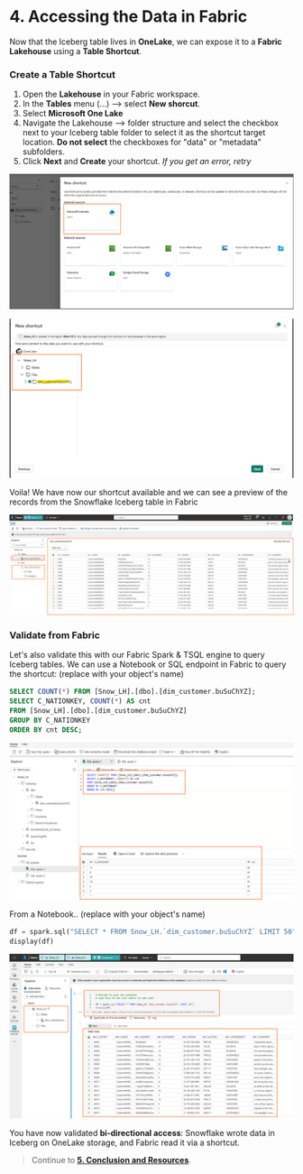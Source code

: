 # 4. Accessing the Data in Fabric

Now that the Iceberg table lives in **OneLake**, we can expose it to a **Fabric Lakehouse** using a **Table Shortcut**.

### Create a Table Shortcut
1. Open the **Lakehouse** in your Fabric workspace.
2. In the **Tables** menu (...) --> select **New shorcut**.
3. Select **Microsoft One Lake**
4. Navigate the Lakehouse --> folder structure and select the checkbox next to your Iceberg table folder to select it as the shortcut target location. **Do not select** the checkboxes for "data" or "metadata" subfolders.
5. Click **Next** and **Create** your shortcut. *If you get an error, retry*

![Snowflake](img/shorcut_1.png)

![Snowflake](img/shorcut_2.png)

Voila! We have now our shortcut available and we can see a preview of the records from the Snowflake Iceberg table in Fabric

![Snowflake](img/shorcut_3.png)


### Validate from Fabric
Let's also validate this with our Fabric Spark & TSQL engine to query Iceberg tables. We can use a Notebook or SQL endpoint in Fabric to query the shortcut:
(replace with your object's name)
```sql
SELECT COUNT(*) FROM [Snow_LH].[dbo].[dim_customer.buSuChYZ];
SELECT C_NATIONKEY, COUNT(*) AS cnt
FROM [Snow_LH].[dbo].[dim_customer.buSuChYZ]
GROUP BY C_NATIONKEY
ORDER BY cnt DESC;
```
![Snowflake](img/shorcut_4.png)

From a Notebook.. (replace with your object's name)

```python
df = spark.sql("SELECT * FROM Snow_LH.`dim_customer.buSuChYZ` LIMIT 50")
display(df)
```

![Snowflake](img/shorcut_5.png)



You have now validated **bi‑directional access**: Snowflake wrote data in Iceberg on OneLake storage, and Fabric read it via a shortcut.
  
> Continue to **[5. Conclusion and Resources](05-conclusion-and-resources.md)**.

